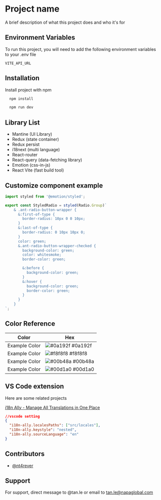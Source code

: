 
# Project name

A brief description of what this project does and who it's for

## Environment Variables

To run this project, you will need to add the following environment variables to your .env file

`VITE_API_URL`



## Installation

Install project with npm
```bash
  npm install
```
```bash
  npm run dev
```

## Library List
- Mantine (UI Library)
- Redux (state container)
- Redux persist
- i18next (multi language)
- React-router
- React-query (data-fetching library)
- Emotion (css-in-js)
- React Vite (fast build tool)
## Customize component example

```javascript
import styled from '@emotion/styled';

export const StyledRadio = styled(Radio.Group)`
    & .ant-radio-button-wrapper {
      &:first-of-type {
        border-radius: 10px 0 0 10px;
      }
      &:last-of-type {
        border-radius: 0 10px 10px 0;
      }
      color: green;
      &.ant-radio-button-wrapper-checked {
        background-color: green;
        color: whitesmoke;
        border-color: green;

        &:before {
          background-color: green;
        }
        &:hover {
          background-color: green;
          border-color: green;
        }
      }
    }
`;
```

## Color Reference

| Color             | Hex                                                                |
| ----------------- | ------------------------------------------------------------------ |
| Example Color | ![#0a192f](https://via.placeholder.com/10/0a192f?text=+) #0a192f |
| Example Color | ![#f8f8f8](https://via.placeholder.com/10/f8f8f8?text=+) #f8f8f8 |
| Example Color | ![#00b48a](https://via.placeholder.com/10/00b48a?text=+) #00b48a |
| Example Color | ![#00d1a0](https://via.placeholder.com/10/00b48a?text=+) #00d1a0 |


## VS Code extension

Here are some related projects

[i18n Ally - Manage All Translations in One Place](https://github.com/lokalise/i18n-ally)

```json
//vscode setting
{
  "i18n-ally.localesPaths": ["src/locales"],
  "i18n-ally.keystyle": "nested",
  "i18n-ally.sourceLanguage": "en"
}
```
## Contributors

- [@nt4rever](https://www.github.com/nt4rever)


## Support

For support, direct message to @tan.le or email to tan.le@napaglobal.com


